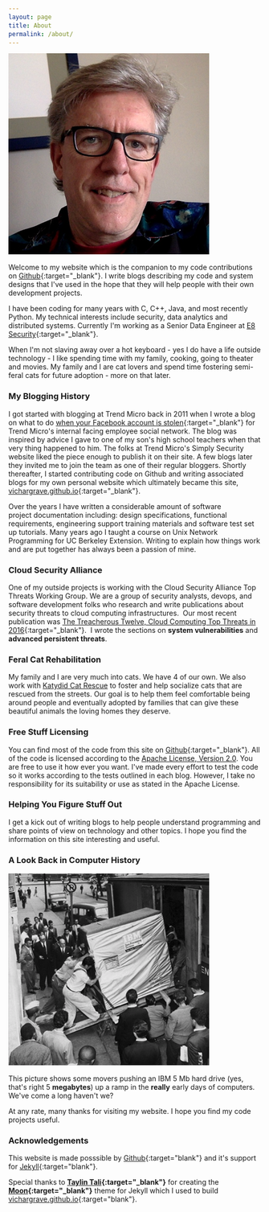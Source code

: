 ```yaml
---
layout: page
title: About
permalink: /about/
---
```


![](/assets/img/vic.png)

Welcome to my website which is the companion to my code contributions on [Github](https://github.com/vichargrave){:target="_blank"}. I write blogs describing my code and system designs that I've used in the hope that they will help people with their own development projects.

I have been coding for many years with C, C++, Java, and most recently Python. My technical interests include security, data analytics and distributed systems. Currently I'm working as a Senior Data Engineer at [E8 Security](https://e8security.com){:target="_blank"}.

When I'm not slaving away over a hot keyboard - yes I do have a life outside technology - I like spending time with my family, cooking, going to theater and movies. My family and I are cat lovers and spend time fostering semi-feral cats for future adoption - more on that later.

### My Blogging History

I got started with blogging at Trend Micro back in 2011 when I wrote a blog on what to do [when your Facebook account is stolen](http://fearlessweb.trendmicro.com/2011/smart-surfing/what-to-do-when-your-facebook-account-is-stolen){:target="_blank"} for Trend Micro's internal facing employee social network. The blog was inspired by advice I gave to one of my son's high school teachers when that very thing happened to him. The folks at Trend Micro's Simply Security website liked the piece enough to publish it on their site. A few blogs later they invited me to join the team as one of their regular bloggers. Shortly thereafter, I started contributing code on Github and writing associated blogs for my own personal website which ultimately became this site, [vichargrave.github.io](https://vichargrave.github.io){:target="_blank"}.

Over the years I have written a considerable amount of software project documentation including: design specifications, functional requirements, engineering support training materials and software test set up tutorials. Many years ago I taught a course on Unix Network Programming for UC Berkeley Extension. Writing to explain how things work and are put together has always been a passion of mine.

### Cloud Security Alliance

One of my outside projects is working with the Cloud Security Alliance Top Threats Working Group. We are a group of security analysts, devops, and software development folks who research and write publications about security threats to cloud computing infrastructures.  Our most recent publication was [The Treacherous Twelve, Cloud Computing Top Threats in 2016](https://downloads.cloudsecurityalliance.org/assets/research/top-threats/Treacherous-12_Cloud-Computing_Top-Threats.pdf){:target="_blank"}.  I wrote the sections on **system vulnerabilities** and **advanced persistent threats**.

### Feral Cat Rehabilitation

My family and I are very much into cats. We have 4 of our own. We also work with <a href="http://www.petfinder.com/shelters/CA1681.html" target="_blank">Katydid Cat Rescue</a> to foster and help socialize cats that are rescued from the streets. Our goal is to help them feel comfortable being around people and eventually adopted by families that can give these beautiful animals the loving homes they deserve.

### Free Stuff Licensing

You can find most of the code from this site on [Github](https://github.com/vichargrave?tab=repositories){:target="_blank"}. All of the code is licensed according to the <a title="Apache License Version 2.0" href="http://www.apache.org/licenses/LICENSE-2.0.html" target="_blank">Apache License, Version 2.0</a>. You are free to use it how ever you want. I've made every effort to test the code so it works according to the tests outlined in each blog. However, I take no responsibility for its suitability or use as stated in the Apache License.

### Helping You Figure Stuff Out

I get a kick out of writing blogs to help people understand programming and share points of view on technology and other topics. I hope you find the information on this site interesting and useful.

### A Look Back in Computer History

![](/assets/img/5mb_hard_drive_1956.png)

This picture shows some movers pushing an IBM 5 Mb hard drive (yes, that's right 5 **megabytes**) up a ramp in the **really** early days of computers. We've come a long haven't we?

At any rate, many thanks for visiting my website. I hope you find my code projects useful.

### Acknowledgements

This website is made posssible by [Github](https://github.com){:target="blank"} and it's support for [Jekyll](https://jekyllrb.com/){:target="blank"}.  

Special thanks to **[Taylin Tali](https://github.com/TaylanTatli){:target="_blank"}** for creating the **[Moon](https://github.com/TaylanTatli/Moon){:target="_blank"}** theme for Jekyll which I used to build [vichargrave.github.io](https://vichargrave.github.io){:target="blank"}. 
